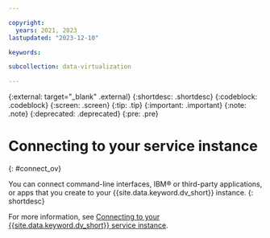```yaml
---

copyright:
  years: 2021, 2023
lastupdated: "2023-12-10"

keywords:

subcollection: data-virtualization

---
```


{:external: target="_blank" .external}
{:shortdesc: .shortdesc}
{:codeblock: .codeblock}
{:screen: .screen}
{:tip: .tip}
{:important: .important}
{:note: .note}
{:deprecated: .deprecated}
{:pre: .pre}

# Connecting to your service instance
{: #connect_ov}

You can connect command-line interfaces, IBM® or third-party applications, or apps that you create to your {{site.data.keyword.dv_short}} instance. 
{: shortdesc}

For more information, see [Connecting to your {{site.data.keyword.dv_short}} service instance](https://dataplatform.cloud.ibm.com/docs/content/dvaas/wq_connecting.html).

